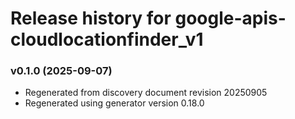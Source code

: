 # Release history for google-apis-cloudlocationfinder_v1

### v0.1.0 (2025-09-07)

* Regenerated from discovery document revision 20250905
* Regenerated using generator version 0.18.0

